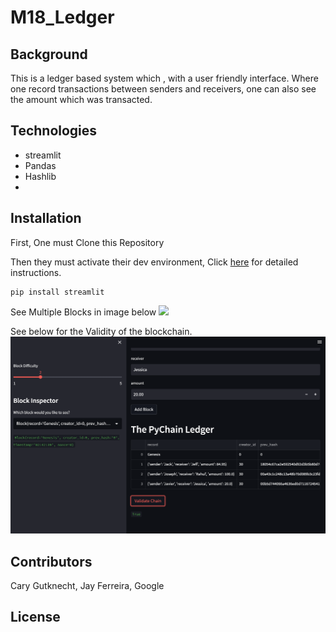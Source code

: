# M18_Ledger



## Background

This is a ledger based system which , with a user friendly interface. Where one record transactions between senders and receivers, one can also see the amount which was transacted.

## Technologies
- streamlit
- Pandas
- Hashlib
- 
## Installation
First, One must Clone this Repository

Then they must activate their dev environment, Click [here](https://docs.conda.io/projects/conda/en/stable/user-guide/install/macos.html)
for detailed instructions.


```
pip install streamlit
```
See Multiple Blocks in image below
![](images/Block_Receipts.png)


See below for the Validity of the blockchain.
![](images/Validation.png)



## Contributors

Cary Gutknecht, Jay Ferreira, Google

## License
